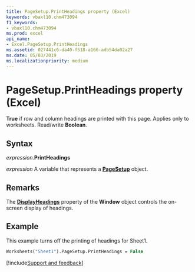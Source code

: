 ```yaml
---
title: PageSetup.PrintHeadings property (Excel)
keywords: vbaxl10.chm473094
f1_keywords:
- vbaxl10.chm473094
ms.prod: excel
api_name:
- Excel.PageSetup.PrintHeadings
ms.assetid: 027441c6-da40-f518-a166-adb54da02a27
ms.date: 05/03/2019
ms.localizationpriority: medium
---
```



# PageSetup.PrintHeadings property (Excel)

**True** if row and column headings are printed with this page. Applies only to worksheets. Read/write **Boolean**.


## Syntax

_expression_.**PrintHeadings**

_expression_ A variable that represents a **[PageSetup](Excel.PageSetup.md)** object.


## Remarks

The **[DisplayHeadings](Excel.Window.DisplayHeadings.md)** property of the **Window** object controls the on-screen display of headings.


## Example

This example turns off the printing of headings for Sheet1.

```vb
Worksheets("Sheet1").PageSetup.PrintHeadings = False
```




[!include[Support and feedback](~/includes/feedback-boilerplate.md)]
